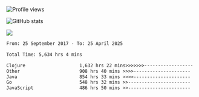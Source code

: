 ![Profile views](https://komarev.com/ghpvc/?username=liuchong)

![GitHub stats](https://github-readme-stats.vercel.app/api?username=liuchong&show_icons=true)

<img src="https://cr-skills-chart-widget.azurewebsites.net/api/api?username=liuchong&skills=Java,JavaScript,Python,Go,Rust,Zig&show-other-skills=true"/>

<!--START_SECTION:waka-->

```txt
From: 25 September 2017 - To: 25 April 2025

Total Time: 5,634 hrs 4 mins

Clojure                    1,632 hrs 22 mins>>>>>>>------------------   28.97 %
Other                      908 hrs 40 mins >>>>---------------------   16.13 %
Java                       854 hrs 33 mins >>>>---------------------   15.17 %
Go                         548 hrs 32 mins >>-----------------------   09.74 %
JavaScript                 486 hrs 50 mins >>-----------------------   08.64 %
```

<!--END_SECTION:waka-->
